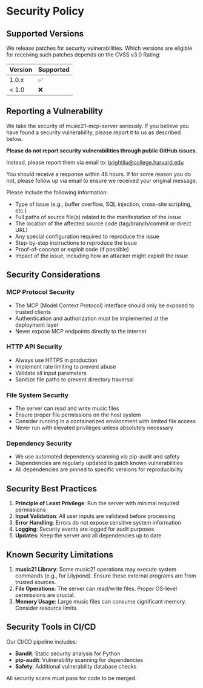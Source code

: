# Security Policy

## Supported Versions

We release patches for security vulnerabilities. Which versions are eligible for receiving such patches depends on the CVSS v3.0 Rating:

| Version | Supported          |
| ------- | ------------------ |
| 1.0.x   | :white_check_mark: |
| < 1.0   | :x:                |

## Reporting a Vulnerability

We take the security of music21-mcp-server seriously. If you believe you have found a security vulnerability, please report it to us as described below.

**Please do not report security vulnerabilities through public GitHub issues.**

Instead, please report them via email to: brightliu@college.harvard.edu

You should receive a response within 48 hours. If for some reason you do not, please follow up via email to ensure we received your original message.

Please include the following information:
- Type of issue (e.g., buffer overflow, SQL injection, cross-site scripting, etc.)
- Full paths of source file(s) related to the manifestation of the issue
- The location of the affected source code (tag/branch/commit or direct URL)
- Any special configuration required to reproduce the issue
- Step-by-step instructions to reproduce the issue
- Proof-of-concept or exploit code (if possible)
- Impact of the issue, including how an attacker might exploit the issue

## Security Considerations

### MCP Protocol Security
- The MCP (Model Context Protocol) interface should only be exposed to trusted clients
- Authentication and authorization must be implemented at the deployment layer
- Never expose MCP endpoints directly to the internet

### HTTP API Security
- Always use HTTPS in production
- Implement rate limiting to prevent abuse
- Validate all input parameters
- Sanitize file paths to prevent directory traversal

### File System Security
- The server can read and write music files
- Ensure proper file permissions on the host system
- Consider running in a containerized environment with limited file access
- Never run with elevated privileges unless absolutely necessary

### Dependency Security
- We use automated dependency scanning via pip-audit and safety
- Dependencies are regularly updated to patch known vulnerabilities
- All dependencies are pinned to specific versions for reproducibility

## Security Best Practices

1. **Principle of Least Privilege**: Run the server with minimal required permissions
2. **Input Validation**: All user inputs are validated before processing
3. **Error Handling**: Errors do not expose sensitive system information
4. **Logging**: Security events are logged for audit purposes
5. **Updates**: Keep the server and all dependencies up to date

## Known Security Limitations

1. **music21 Library**: Some music21 operations may execute system commands (e.g., for Lilypond). Ensure these external programs are from trusted sources.
2. **File Operations**: The server can read/write files. Proper OS-level permissions are crucial.
3. **Memory Usage**: Large music files can consume significant memory. Consider resource limits.

## Security Tools in CI/CD

Our CI/CD pipeline includes:
- **Bandit**: Static security analysis for Python
- **pip-audit**: Vulnerability scanning for dependencies
- **Safety**: Additional vulnerability database checks

All security scans must pass for code to be merged.